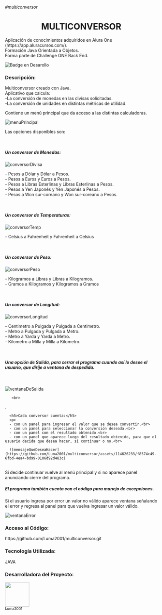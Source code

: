 <em>#multiconversor</em><br>

<h1 align="center">MULTICONVERSOR</h1>
<p>Aplicación de conocimientos adquiridos en Alura One (https://app.aluracursos.com/). <br>
Formación Java Orientada a Objetos.<br>
Forma parte de Challenge ONE Back End.</p>
  
![Badge en Desarollo](https://img.shields.io/badge/STATUS-EN%20DESAROLLO-green)

<h3>Descripción:</h3>
<p>Multiconversor creado con Java.<br>
Aplicativo que calcula:<br>
  -La conversión de monedas en las divisas solicitadas.<br>
  -La conversión de unidades en distintas métricas de utilidad.</p>
  
<p>Contiene un menú principal que da acceso a las distintas calculadoras.</p>
  
  ![menuPrincipal](https://github.com/Luma2001/multiconversor/assets/114626233/d677da3a-1b5e-49c4-9ea3-6f35988c7d55)
  <br>
  
  <p>Las opciones disponibles son:</p>
   <br>
  
  <h5>Un conversor de Monedas:</h5>
  
  ![conversorDivisa](https://github.com/Luma2001/multiconversor/assets/114626233/ed1a2f07-18bb-45a4-b7e4-892a7ee599b4)
  <br>
  <p>
      - Pesos a Dólar y Dólar a Pesos.<br>
      - Pesos a Euros y Euros a Pesos.<br>
      - Pesos a Libras Esterlinas y Libras Esterlinas a Pesos.<br>
      - Pesos a Yen Japonés y Yen Japonés a Pesos.<br>
      - Pesos a Won sur-coreano y Won sur-coreano a Pesos.</p>
       <br>
  <h5>Un conversor de Temperaturas: </h5>
  
  ![conversorTemp](https://github.com/Luma2001/multiconversor/assets/114626233/cef146f6-32bc-4b3f-8c39-db3f6261a62c)
<br>
<p> 
      - Celsius a Fahrenheit y Fahrenheit a Celsius</p>
       <br>
       
 <h5>Un conversor de Peso: </h5>
 
  ![conversorPeso](https://github.com/Luma2001/multiconversor/assets/114626233/8296d31e-16a4-492f-b76d-ba2138632060)
  <br>
  <p>
      - Kilogramos a Libras y Libras a Kilogramos. <br>
      - Gramos a Kilogramos y Kilogramos a Gramos</p>
       <br>

<h5>Un conversor de Longitud:</h5>

![conversorLongitud](https://github.com/Luma2001/multiconversor/assets/114626233/bb72b628-11a2-4810-8538-ec55e5403e38)
<br>
<p>
      - Centimetro a Pulgada y Pulgada a Centimetro. <br>
      - Metro a Pulgada y Pulgada a Metro. <br>
      - Metro a Yarda y Yarda a Metro. <br>
      - Kilometro a Milla y Milla a Kilometro. 
</p>
  <br>
<h5>Una opción de Salida, para cerrar el programa cuando así lo desee el usuario, que dirije a ventana de despedida.</h5>
      <br>
      
   ![ventanaDeSalida](https://github.com/Luma2001/multiconversor/assets/114626233/71f974ab-fb17-4e2f-969a-e6685c286d09)
      
       <br>
</p>.

      <h5>Cada conversor cuenta:</h5>
      <p>
      - con un panel para ingresar el valor que se desea convertir.<br>
      - con un panel para seleccionar la conversión deseada.<br>
      - con un panel con el resultado obtenido.<br>
      - con un panel que aparece luego del resultado obtenido, para que el usuario decida que desea hacer, si continuar o no.<br>
      
      ![mensajeQueDeseaHacer](https://github.com/Luma2001/multiconversor/assets/114626233/f8574c49-6fbd-4ea4-bd99-0106d92d483c)
<br>
      Si decide continuar vuelve al menú principal y si no aparece panel anunciando cierre del programa.<br>
  </p>    
<h5>El programa también cuenta con el código para manejo de excepciones.</h5>
  Si el usuario ingresa por error un valor no válido aparece ventana señalando el error y  regresa al panel para que vuelva ingresar un valor válido.</p>
  
![ventanaError](https://github.com/Luma2001/multiconversor/assets/114626233/dd87d308-5505-452a-b61c-1e2b0cb066cb)

      
<h3>Acceso al Código:</h3>
<p> https://github.com/Luma2001/multiconversor.git</p>
<h3>Tecnología Utilizada:</h3>
<p>JAVA</p>
<h3>Desarrolladora del Proyecto:</h3>

[<img src="https://avatars.githubusercontent.com/u/114626233?s=400&u=dd2604a961ab0af784111b5f02e838c01cf1ee4e&v=4" width=80><br><sub>Luma2001</sub>](https://github.com/Luma2001) 






